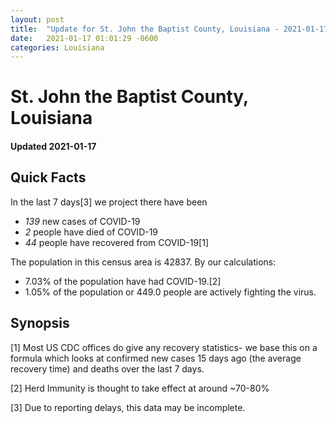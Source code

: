 ```yaml
---
layout: post
title:  "Update for St. John the Baptist County, Louisiana - 2021-01-17"
date:   2021-01-17 01:01:29 -0600
categories: Louisiana
---
```


# St. John the Baptist County, Louisiana
#### Updated 2021-01-17

## Quick Facts

In the last 7 days[3] we project there have been
- *139* new cases of COVID-19
- *2* people have died of COVID-19
- *44* people have recovered from COVID-19[1]

The population in this census area is 42837. By our calculations:
- 7.03% of the population have had COVID-19.[2]
- 1.05% of the population or 449.0 people are actively fighting the virus.

## Synopsis




[1] Most US CDC offices do give any recovery statistics- we base this on a formula which looks at confirmed new cases
15 days ago (the average recovery time) and deaths over the last 7 days.

[2] Herd Immunity is thought to take effect at around ~70-80%

[3] Due to reporting delays, this data may be incomplete.
 
    